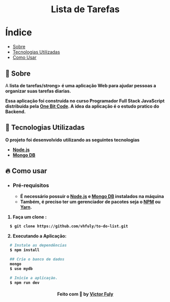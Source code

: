 <h1 align="center">
    <b>Lista de Tarefas</b>  
    <br>
</h1>



# Índice

- [Sobre](#sobre)
- [Tecnologias Utilizadas](#tecnologias-utilizadas)
- [Como Usar](#como-usar)


<a id="sobre"></a>

## :bookmark: Sobre

A <strong>lista de tarefas/strong> é uma aplicação Web para ajudar pessoas a organizar suas tarefas diarias.

Essa aplicação foi construída no curso  <strong>Programador Full Stack JavaScript</strong> distribuída pela [One Bit Code](https://onebitcode.com/). A idea da aplicação é o estudo pratico do Backend. 

<a id="tecnologias-utilizadas"></a>

## :rocket: Tecnologias Utilizadas

O projeto foi desenvolvido utilizando as seguintes tecnologias


- [Node.js](https://nodejs.org/en/)
- [Mongo DB](https://www.mongodb.com/)



<a id="como-usar"></a>

## :fire: Como usar

- ### **Pré-requisitos**

  - É **necessário** possuir o **[Node.js](https://nodejs.org/en/)** e **[Mongo DB](https://www.mongodb.com/)** instalados na máquina
  - Também, é **preciso** ter um gerenciador de pacotes seja o **[NPM](https://www.npmjs.com/)** ou **[Yarn](https://yarnpkg.com/)**.


1. Faça um clone :

```sh
  $ git clone https://github.com/vhfuly/to-do-list.git
```

2. Executando a Aplicação:

```sh
  # Instale as dependências
  $ npm install

  ## Crie o banco de dados
  mongo
  $ use mydb

  # Inicie a aplicação.
  $ npm run dev
```

<h4 align="center">
    Feito com 💜 by <a href="https://www.linkedin.com/in/victor-hugo-silva-fuly-aa8a09129/" target="_blank">Victor Fuly</a>
</h4>